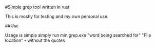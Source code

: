 #Simple grep tool written in rust

This is mostly for testing and my own personal use.

##Use

Usage is simple simply run minigrep.exe "word being searched for" "File location" - without the quotes
